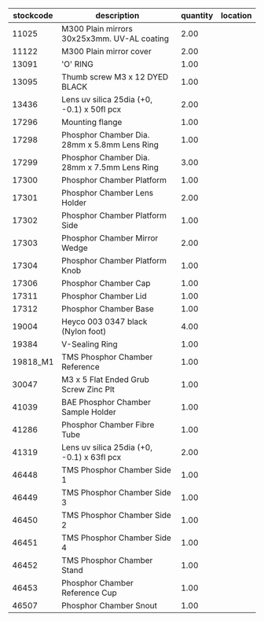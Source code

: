 |stockcode|description|quantity|location|
|---------|-----------|--------|--------|
|11025|M300 Plain mirrors 30x25x3mm.  UV-AL coating|2.00||
|11122|M300 Plain mirror cover|2.00||
|13091|'O' RING|1.00||
|13095|Thumb screw M3 x 12 DYED BLACK|1.00||
|13436|Lens uv silica 25dia (+0, -0.1) x 50fl pcx|2.00||
|17296|Mounting flange|1.00||
|17298|Phosphor Chamber Dia. 28mm x 5.8mm Lens Ring|1.00||
|17299|Phosphor Chamber Dia. 28mm x 7.5mm Lens Ring|3.00||
|17300|Phosphor Chamber Platform|1.00||
|17301|Phosphor Chamber Lens Holder|2.00||
|17302|Phosphor Chamber Platform Side|1.00||
|17303|Phosphor Chamber Mirror Wedge|2.00||
|17304|Phosphor Chamber Platform Knob|1.00||
|17306|Phosphor Chamber Cap|1.00||
|17311|Phosphor Chamber Lid|1.00||
|17312|Phosphor Chamber Base|1.00||
|19004|Heyco 003 0347 black (Nylon foot)|4.00||
|19384|V-Sealing Ring|1.00||
|19818_M1|TMS Phosphor Chamber Reference|1.00||
|30047|M3 x 5 Flat Ended Grub Screw Zinc Plt|1.00||
|41039|BAE Phosphor Chamber Sample Holder|1.00||
|41286|Phosphor Chamber Fibre Tube|1.00||
|41319|Lens uv silica 25dia (+0, -0.1) x 63fl pcx|2.00||
|46448|TMS Phosphor Chamber Side 1|1.00||
|46449|TMS Phosphor Chamber Side 3|1.00||
|46450|TMS Phosphor Chamber Side 2|1.00||
|46451|TMS Phosphor Chamber Side 4|1.00||
|46452|TMS Phosphor Chamber Stand|1.00||
|46453|Phosphor Chamber Reference Cup|1.00||
|46507|Phosphor Chamber Snout|1.00||
